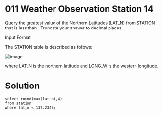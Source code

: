 # 011 Weather Observation Station 14

Query the greatest value of the Northern Latitudes (LAT_N) from STATION that is less than . Truncate your answer to  decimal places.

Input Format

The STATION table is described as follows:

![image](https://github.com/anaswick/my_portfolio/assets/24541471/8ae04c22-230d-43aa-bd7e-490c3d5fb32d)

where LAT_N is the northern latitude and LONG_W is the western longitude.

# Solution

```
select round(max(lat_n),4)
from station
where lat_n < 137.2345;
```
